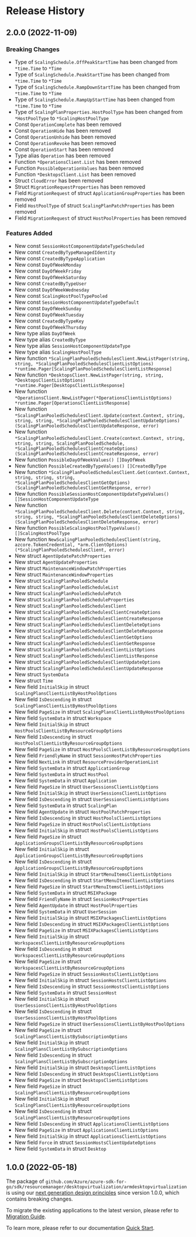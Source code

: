 # Release History

## 2.0.0 (2022-11-09)
### Breaking Changes

- Type of `ScalingSchedule.OffPeakStartTime` has been changed from `*time.Time` to `*Time`
- Type of `ScalingSchedule.PeakStartTime` has been changed from `*time.Time` to `*Time`
- Type of `ScalingSchedule.RampDownStartTime` has been changed from `*time.Time` to `*Time`
- Type of `ScalingSchedule.RampUpStartTime` has been changed from `*time.Time` to `*Time`
- Type of `ScalingPlanProperties.HostPoolType` has been changed from `*HostPoolType` to `*ScalingHostPoolType`
- Const `OperationComplete` has been removed
- Const `OperationHide` has been removed
- Const `OperationUnhide` has been removed
- Const `OperationRevoke` has been removed
- Const `OperationStart` has been removed
- Type alias `Operation` has been removed
- Function `*OperationsClient.List` has been removed
- Function `PossibleOperationValues` has been removed
- Function `*DesktopsClient.List` has been removed
- Struct `CloudError` has been removed
- Struct `MigrationRequestProperties` has been removed
- Field `MigrationRequest` of struct `ApplicationGroupProperties` has been removed
- Field `HostPoolType` of struct `ScalingPlanPatchProperties` has been removed
- Field `MigrationRequest` of struct `HostPoolProperties` has been removed

### Features Added

- New const `SessionHostComponentUpdateTypeScheduled`
- New const `CreatedByTypeManagedIdentity`
- New const `CreatedByTypeApplication`
- New const `DayOfWeekMonday`
- New const `DayOfWeekFriday`
- New const `DayOfWeekSaturday`
- New const `CreatedByTypeUser`
- New const `DayOfWeekWednesday`
- New const `ScalingHostPoolTypePooled`
- New const `SessionHostComponentUpdateTypeDefault`
- New const `DayOfWeekSunday`
- New const `DayOfWeekTuesday`
- New const `CreatedByTypeKey`
- New const `DayOfWeekThursday`
- New type alias `DayOfWeek`
- New type alias `CreatedByType`
- New type alias `SessionHostComponentUpdateType`
- New type alias `ScalingHostPoolType`
- New function `*ScalingPlanPooledSchedulesClient.NewListPager(string, string, *ScalingPlanPooledSchedulesClientListOptions) *runtime.Pager[ScalingPlanPooledSchedulesClientListResponse]`
- New function `*DesktopsClient.NewListPager(string, string, *DesktopsClientListOptions) *runtime.Pager[DesktopsClientListResponse]`
- New function `*OperationsClient.NewListPager(*OperationsClientListOptions) *runtime.Pager[OperationsClientListResponse]`
- New function `*ScalingPlanPooledSchedulesClient.Update(context.Context, string, string, string, *ScalingPlanPooledSchedulesClientUpdateOptions) (ScalingPlanPooledSchedulesClientUpdateResponse, error)`
- New function `*ScalingPlanPooledSchedulesClient.Create(context.Context, string, string, string, ScalingPlanPooledSchedule, *ScalingPlanPooledSchedulesClientCreateOptions) (ScalingPlanPooledSchedulesClientCreateResponse, error)`
- New function `PossibleDayOfWeekValues() []DayOfWeek`
- New function `PossibleCreatedByTypeValues() []CreatedByType`
- New function `*ScalingPlanPooledSchedulesClient.Get(context.Context, string, string, string, *ScalingPlanPooledSchedulesClientGetOptions) (ScalingPlanPooledSchedulesClientGetResponse, error)`
- New function `PossibleSessionHostComponentUpdateTypeValues() []SessionHostComponentUpdateType`
- New function `*ScalingPlanPooledSchedulesClient.Delete(context.Context, string, string, string, *ScalingPlanPooledSchedulesClientDeleteOptions) (ScalingPlanPooledSchedulesClientDeleteResponse, error)`
- New function `PossibleScalingHostPoolTypeValues() []ScalingHostPoolType`
- New function `NewScalingPlanPooledSchedulesClient(string, azcore.TokenCredential, *arm.ClientOptions) (*ScalingPlanPooledSchedulesClient, error)`
- New struct `AgentUpdatePatchProperties`
- New struct `AgentUpdateProperties`
- New struct `MaintenanceWindowPatchProperties`
- New struct `MaintenanceWindowProperties`
- New struct `ScalingPlanPooledSchedule`
- New struct `ScalingPlanPooledScheduleList`
- New struct `ScalingPlanPooledSchedulePatch`
- New struct `ScalingPlanPooledScheduleProperties`
- New struct `ScalingPlanPooledSchedulesClient`
- New struct `ScalingPlanPooledSchedulesClientCreateOptions`
- New struct `ScalingPlanPooledSchedulesClientCreateResponse`
- New struct `ScalingPlanPooledSchedulesClientDeleteOptions`
- New struct `ScalingPlanPooledSchedulesClientDeleteResponse`
- New struct `ScalingPlanPooledSchedulesClientGetOptions`
- New struct `ScalingPlanPooledSchedulesClientGetResponse`
- New struct `ScalingPlanPooledSchedulesClientListOptions`
- New struct `ScalingPlanPooledSchedulesClientListResponse`
- New struct `ScalingPlanPooledSchedulesClientUpdateOptions`
- New struct `ScalingPlanPooledSchedulesClientUpdateResponse`
- New struct `SystemData`
- New struct `Time`
- New field `InitialSkip` in struct `ScalingPlansClientListByHostPoolOptions`
- New field `IsDescending` in struct `ScalingPlansClientListByHostPoolOptions`
- New field `PageSize` in struct `ScalingPlansClientListByHostPoolOptions`
- New field `SystemData` in struct `Workspace`
- New field `InitialSkip` in struct `HostPoolsClientListByResourceGroupOptions`
- New field `IsDescending` in struct `HostPoolsClientListByResourceGroupOptions`
- New field `PageSize` in struct `HostPoolsClientListByResourceGroupOptions`
- New field `FriendlyName` in struct `SessionHostPatchProperties`
- New field `NextLink` in struct `ResourceProviderOperationList`
- New field `SystemData` in struct `ApplicationGroup`
- New field `SystemData` in struct `HostPool`
- New field `SystemData` in struct `Application`
- New field `PageSize` in struct `UserSessionsClientListOptions`
- New field `InitialSkip` in struct `UserSessionsClientListOptions`
- New field `IsDescending` in struct `UserSessionsClientListOptions`
- New field `SystemData` in struct `ScalingPlan`
- New field `AgentUpdate` in struct `HostPoolPatchProperties`
- New field `IsDescending` in struct `HostPoolsClientListOptions`
- New field `PageSize` in struct `HostPoolsClientListOptions`
- New field `InitialSkip` in struct `HostPoolsClientListOptions`
- New field `PageSize` in struct `ApplicationGroupsClientListByResourceGroupOptions`
- New field `InitialSkip` in struct `ApplicationGroupsClientListByResourceGroupOptions`
- New field `IsDescending` in struct `ApplicationGroupsClientListByResourceGroupOptions`
- New field `InitialSkip` in struct `StartMenuItemsClientListOptions`
- New field `IsDescending` in struct `StartMenuItemsClientListOptions`
- New field `PageSize` in struct `StartMenuItemsClientListOptions`
- New field `SystemData` in struct `MSIXPackage`
- New field `FriendlyName` in struct `SessionHostProperties`
- New field `AgentUpdate` in struct `HostPoolProperties`
- New field `SystemData` in struct `UserSession`
- New field `InitialSkip` in struct `MSIXPackagesClientListOptions`
- New field `IsDescending` in struct `MSIXPackagesClientListOptions`
- New field `PageSize` in struct `MSIXPackagesClientListOptions`
- New field `InitialSkip` in struct `WorkspacesClientListByResourceGroupOptions`
- New field `IsDescending` in struct `WorkspacesClientListByResourceGroupOptions`
- New field `PageSize` in struct `WorkspacesClientListByResourceGroupOptions`
- New field `PageSize` in struct `SessionHostsClientListOptions`
- New field `InitialSkip` in struct `SessionHostsClientListOptions`
- New field `IsDescending` in struct `SessionHostsClientListOptions`
- New field `SystemData` in struct `SessionHost`
- New field `InitialSkip` in struct `UserSessionsClientListByHostPoolOptions`
- New field `IsDescending` in struct `UserSessionsClientListByHostPoolOptions`
- New field `PageSize` in struct `UserSessionsClientListByHostPoolOptions`
- New field `PageSize` in struct `ScalingPlansClientListBySubscriptionOptions`
- New field `InitialSkip` in struct `ScalingPlansClientListBySubscriptionOptions`
- New field `IsDescending` in struct `ScalingPlansClientListBySubscriptionOptions`
- New field `InitialSkip` in struct `DesktopsClientListOptions`
- New field `IsDescending` in struct `DesktopsClientListOptions`
- New field `PageSize` in struct `DesktopsClientListOptions`
- New field `PageSize` in struct `ScalingPlansClientListByResourceGroupOptions`
- New field `InitialSkip` in struct `ScalingPlansClientListByResourceGroupOptions`
- New field `IsDescending` in struct `ScalingPlansClientListByResourceGroupOptions`
- New field `IsDescending` in struct `ApplicationsClientListOptions`
- New field `PageSize` in struct `ApplicationsClientListOptions`
- New field `InitialSkip` in struct `ApplicationsClientListOptions`
- New field `Force` in struct `SessionHostsClientUpdateOptions`
- New field `SystemData` in struct `Desktop`


## 1.0.0 (2022-05-18)

The package of `github.com/Azure/azure-sdk-for-go/sdk/resourcemanager/desktopvirtualization/armdesktopvirtualization` is using our [next generation design principles](https://azure.github.io/azure-sdk/general_introduction.html) since version 1.0.0, which contains breaking changes.

To migrate the existing applications to the latest version, please refer to [Migration Guide](https://aka.ms/azsdk/go/mgmt/migration).

To learn more, please refer to our documentation [Quick Start](https://aka.ms/azsdk/go/mgmt).